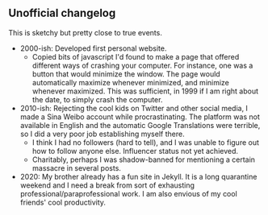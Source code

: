 ## Unofficial changelog

This is sketchy but pretty close to true events.

* 2000-ish: Developed first personal website. 
  * Copied bits of javascript I'd found to make a page that offered different ways of crashing your computer. For instance, one was a button that would minimize the window. The page would automatically maximize whenever minimized, and minimize whenever maximized. This was sufficient, in 1999 if I am right about the date, to simply crash the computer.
* 2010-ish: Rejecting the cool kids on Twitter and other social media, I made a Sina Weibo account while procrastinating. The platform was not available in English and the automatic Google Translations were terrible, so I did a very poor job establishing myself there. 
  * I think I had no followers (hard to tell), and I was unable to figure out how to follow anyone else. Influencer status not yet achieved.
  * Charitably, perhaps I was shadow-banned for mentioning a certain massacre in several posts.
* 2020: My brother already has a fun site in Jekyll. It is a long quarantine weekend and I need a break from sort of exhausting professional/paraprofessional work. I am also envious of my cool friends' cool productivity.

